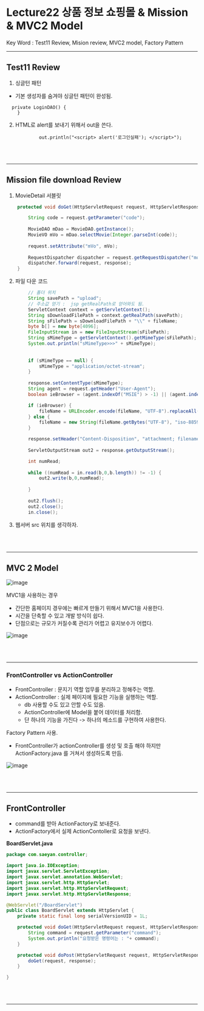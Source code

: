 # Lecture22 상품 정보 쇼핑몰 & Mission & MVC2 Model

Key Word : Test11 Review, Mision review, MVC2 model, Factory Pattern

<hr>

## Test11 Review

1. 싱글턴 패턴
  - 기본 생성자를 숨겨야 싱글턴 패턴이 완성됨.
```
  private LoginDAO() {
	}
```

2. HTML로 alert를 보내기 위해서 out을 쓴다.
```
			out.println("<script> alert('로그인실패'); </script>");
```




<br><br><hr>

## Mission file download Review

 1. MovieDetail 서블릿
```java
	protected void doGet(HttpServletRequest request, HttpServletResponse response) throws ServletException, IOException {

		String code = request.getParameter("code");
		
		MovieDAO mDao = MovieDAO.getInstance();
		MovieVO mVo = mDao.selectMovie(Integer.parseInt(code));
		
		request.setAttribute("mVo", mVo);
		
		RequestDispatcher dispatcher = request.getRequestDispatcher("movie/movieDetail.jsp");
		dispatcher.forward(request, response);
	}
```

 2. 파일 다운 코드
```java
		// 폴더 위치
		String savePath = "upload";
		// 주소값 얻기 :  jsp getRealPath로 얻어와도 됨.
		ServletContext context = getServletContext();
		String sDownloadFilePath = context.getRealPath(savePath);
		String sFilePath = sDownloadFilePath + "\\" + fileName;
		byte b[] = new byte[4096];
		FileInputStream in = new FileInputStream(sFilePath);
		String sMimeType = getServletContext().getMimeType(sFilePath);
		System.out.println("sMimeType>>>" + sMimeType);
		
		
		if (sMimeType == null) {
			sMimeType = "application/octet-stream";
		}
		
		response.setContentType(sMimeType);
		String agent = request.getHeader("User-Agent");
		boolean ieBrowser = (agent.indexOf("MSIE") > -1) || (agent.indexOf("Trident") > -1);

		if (ieBrowser) {
			fileName = URLEncoder.encode(fileName, "UTF-8").replaceAll("\\+", "%20");
		} else {
			fileName = new String(fileName.getBytes("UTF-8"), "iso-8859-1");
		}

		response.setHeader("Content-Disposition", "attachment; filename = " + fileName);		
		
		ServletOutputStream out2 = response.getOutputStream();

		int numRead;
		
		while ((numRead = in.read(b,0,b.length)) != -1) {
			out2.write(b,0,numRead);
			
		}
		
		out2.flush();
		out2.close();
		in.close();
```


3. 웹서버 src 위치를 생각하자.




<br><br><hr>

## MVC 2 Model

![image](https://user-images.githubusercontent.com/84966961/128663958-ac54e0a0-1143-474c-8626-ba76030ee399.png)


MVC1을 사용하는 경우
 - 간단한 홈페이지 경우에는 빠르게 만들기 위해서 MVC1을 사용한다.
 - 시간을 단축할 수 있고 개발 방식이 쉽다.
 - 단점으로는 규모가 커질수록 관리가 어렵고 유지보수가 어렵다.


![image](https://user-images.githubusercontent.com/84966961/128665145-2ed7cc1b-d1a7-4bb2-b67f-3d125793058c.png)





<br><br><hr>

### FrontController vs ActionController

  - FrontController : 문지기 역할 업무를 분리하고 정해주는 역할.
  - ActionController : 실제 페이지에 필요한 기능을 실행하는 역할.
    - db 사용할 수도 있고 안할 수도 있음.
    - ActionController에 Model을 붙어 데이터를 처리함.
    - 단 하나의 기능을 가진다 -> 하나의 메소드를 구현하여 사용한다.


Factory Pattern 사용.
   - FrontController가 actionController를 생성 및 호출 해야 하지만 ActionFactory.java 를 거쳐서 생성하도록 만듬.

![image](https://user-images.githubusercontent.com/84966961/128668624-0eab429a-3879-4a4d-bf8d-4618a121978c.png)






<br><br><hr>

## FrontController

  - command를 받아 ActionFactory로 보내준다.
  - ActionFactory에서 실제 ActionContoller로 요청을 보낸다.

**BoardServlet.java**
```java
package com.saeyan.controller;

import java.io.IOException;
import javax.servlet.ServletException;
import javax.servlet.annotation.WebServlet;
import javax.servlet.http.HttpServlet;
import javax.servlet.http.HttpServletRequest;
import javax.servlet.http.HttpServletResponse;

@WebServlet("/BoardServlet")
public class BoardServlet extends HttpServlet {
	private static final long serialVersionUID = 1L;

	protected void doGet(HttpServletRequest request, HttpServletResponse response) throws ServletException, IOException {
		String command = request.getParameter("command");
		System.out.println("요청받은 명령어는 : "+ command);
	}

	protected void doPost(HttpServletRequest request, HttpServletResponse response) throws ServletException, IOException {
		doGet(request, response);
	}

}
```





<br><br><hr>









